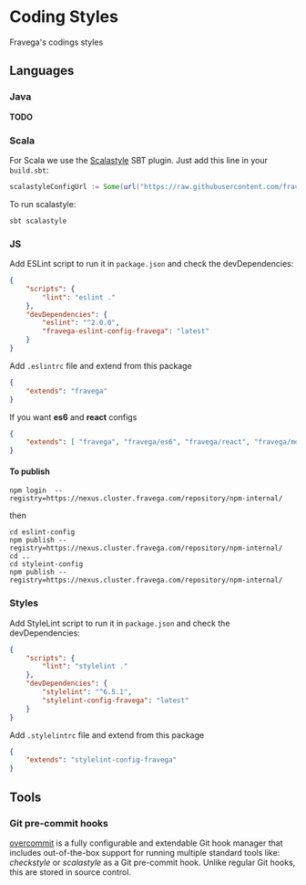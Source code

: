 # Coding Styles
Fravega's codings styles

## Languages

### Java

**TODO**

### Scala

For Scala we use the [Scalastyle](http://www.scalastyle.org/) SBT plugin. Just add this line in your `build.sbt`:

```scala
scalastyleConfigUrl := Some(url("https://raw.githubusercontent.com/fravega/coding-styles/master/scalastyle-config.xml"))
```

To run scalastyle:
```
sbt scalastyle
```

### JS

Add ESLint script to run it in `package.json` and check the devDependencies:

```json
{
	"scripts": {
		"lint": "eslint ."
	},
	"devDependencies": {
		"eslint": "^2.0.0",
		"fravega-eslint-config-fravega": "latest"
	}
}
```

Add `.eslintrc` file and extend from this package

```json
{
    "extends": "fravega"
}
```

If you want **es6** and **react** configs
```json
{
    "extends": [ "fravega", "fravega/es6", "fravega/react", "fravega/mocha", "fravega/jasmine" ]
}
```

#### To publish

    npm login  --registry=https://nexus.cluster.fravega.com/repository/npm-internal/

then

    cd eslint-config
    npm publish --registry=https://nexus.cluster.fravega.com/repository/npm-internal/
    cd ..
    cd styleint-config
    npm publish --registry=https://nexus.cluster.fravega.com/repository/npm-internal/

### Styles

Add StyleLint script to run it in `package.json` and check the devDependencies:

```json
{
	"scripts": {
		"lint": "stylelint ."
	},
	"devDependencies": {
		"stylelint": "^6.5.1",
		"stylelint-config-fravega": "latest"
	}
}
```

Add `.stylelintrc` file and extend from this package

```json
{
    "extends": "stylelint-config-fravega"
}
```

## Tools

### Git pre-commit hooks

[overcommit](
https://github.com/brigade/overcommit) is a fully configurable and extendable Git hook manager that includes out-of-the-box support for running multiple standard tools like: _checkstyle_ or _scalastyle_ as a Git pre-commit hook. Unlike regular Git hooks, this are stored in source control. 
